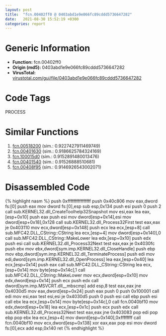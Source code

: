 ```yaml
---
layout: post
title:  "fcn.00402ff0 @ 0403abd1e9e066fc89cddd5736647282"
date:   2021-08-30 15:52:19 +0300
categories: report
---
```


# Generic Information
- **Function:** fcn.00402ff0
- **Origin (md5):** 0403abd1e9e066fc89cddd5736647282
- **VirusTotal:** [virustotal.com/gui/file/0403abd1e9e066fc89cddd5736647282][virustotal_ref]

# Code Tags
<span class="tag" id="PROCESS">PROCESS</span>


# Similar Functions

1. [fcn.00518200][similar_1_ref] (sim.: 0.9227427911469749)
2. [fcn.00401630][similar_2_ref] (sim.: 0.9186625784324169)
3. [fcn.100015d0][similar_3_ref] (sim.: 0.9152891480013476)
4. [fcn.00401540][similar_4_ref] (sim.: 0.91526888510681)
5. [fcn.00408f95][similar_5_ref] (sim.: 0.9146926543002071)


# Disassembled Code

{% highlight nasm %}
push 0xffffffffffffffff
push 0x40c806
mov eax,dword fs:[0]
push eax
mov dword fs:[0],esp
sub esp,0x134
push esi
push 0
push 2
call sub.KERNEL32.dll_CreateToolhelp32Snapshot
mov esi,eax
lea eax,[esp+0x10]
push eax
push esi
mov dword[esp+0x14],esi
mov dword[esp+0x18],0x128
call sub.KERNEL32.dll_Process32First
test eax,eax
je 0x403110
mov ecx,dword[esp+0x148]
push ecx
lea ecx,[esp+8]
call sub.MFC42.DLL_CString::CString
lea ecx,[esp+4]
mov dword[esp+0x140],0
call sub.MFC42.DLL_CString::MakeLower
lea edx,[esp+0x10]
push edx
push esi
call sub.KERNEL32.dll_Process32Next
test eax,eax
je 0x4030fc
push ebx
mov ebx,dword[sym.imp.KERNEL32.dll_CloseHandle]
push ebp
mov ebp,dword[sym.imp.KERNEL32.dll_TerminateProcess]
push edi
mov edi,dword[sym.imp.KERNEL32.dll_OpenProcess]
lea eax,[esp+0x40]
lea ecx,[esp+0x14]
push eax
call sub.MFC42.DLL_CString::CString
lea ecx,[esp+0x14]
mov byte[esp+0x14c],1
call sub.MFC42.DLL_CString::MakeLower
mov ecx,dword[esp+0x10]
mov edx,dword[esp+0x14]
push ecx
push edx
call dword[sym.imp.MSVCRT.dll__mbscmp]
add esp,8
test eax,eax
jne 0x4030d5
mov eax,dword[esp+0x24]
push eax
push 0
push 0x100001
call edi
mov esi,eax
test esi,esi
je 0x4030d5
push 0
push esi
call ebp
push esi
call ebx
lea ecx,[esp+0x14]
mov byte[esp+0x14c],0
call fcn.0040bf10
mov edx,dword[esp+0x18]
lea ecx,[esp+0x1c]
push ecx
push edx
call sub.KERNEL32.dll_Process32Next
test eax,eax
jne 0x403083
pop edi
pop ebp
pop ebx
lea ecx,[esp+4]
mov dword[esp+0x140],0xffffffff
call fcn.0040bf10
mov ecx,dword[esp+0x138]
xor eax,eax
pop esi
mov dword fs:[0],ecx
add esp,0x140
ret 
{% endhighlight %}


[similar_1_ref]: /report/fcn.00518200@c60344b51fa39a329b92557d24ff7670
[similar_2_ref]: /report/fcn.00401630@a2475448bf4050c1583e1970984a4d00
[similar_3_ref]: /report/fcn.100015d0@4c3818fdf32d89a09257dbc9d3e142ea
[similar_4_ref]: /report/fcn.00401540@d4e56c7d970c209a3a2b3c4b4cc5e586
[similar_5_ref]: /report/fcn.00408f95@fbf34fa6d7da2b8e1de5133a8ca34847
[virustotal_ref]: https://www.virustotal.com/gui/file/0403abd1e9e066fc89cddd5736647282